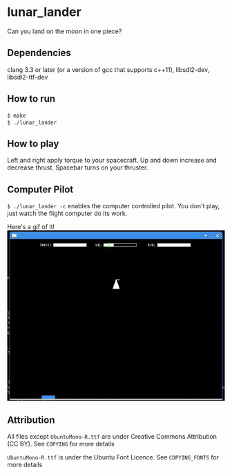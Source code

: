 # lunar_lander
Can you land on the moon in one piece?

## Dependencies
clang 3.3 or later (or a version of gcc that supports c++11), libsdl2-dev, libsdl2-ttf-dev

## How to run
```
$ make
$ ./lunar_lander
```

## How to play
Left and right apply torque to your spacecraft.
Up and down increase and decrease thrust.
Spacebar turns on your thruster.

## Computer Pilot
`$ ./lunar_lander -c` enables the computer controlled pilot.
You don't play, just watch the flight computer do its work.

Here's a gif of it!
![flight computer lands](https://github.com/justinjhendrick/lunar_lander/blob/master/imgs/landing.gif)

## Attribution
All files except `UbuntuMono-R.ttf` are under Creative Commons Attribution (CC BY).
See `COPYING` for more details

`UbuntuMono-R.ttf` is under the Ubuntu Font Licence.
See `COPYING_FONTS` for more details
